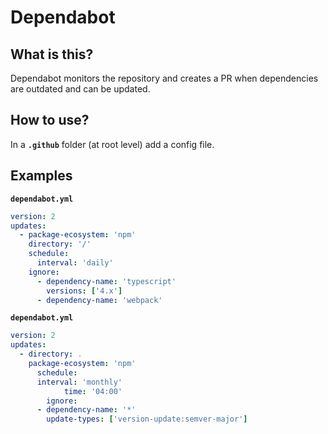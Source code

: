 # Dependabot

## What is this?

Dependabot monitors the repository and creates a PR when dependencies are outdated and can be updated.

## How to use?

In a **`.github`** folder (at root level) add a config file.

## Examples

**`dependabot.yml`**

```yml
version: 2
updates:
  - package-ecosystem: 'npm'
    directory: '/'
    schedule:
      interval: 'daily'
    ignore:
      - dependency-name: 'typescript'
        versions: ['4.x']
      - dependency-name: 'webpack'
```

**`dependabot.yml`**

```yml
version: 2
updates:
  - directory: .
    package-ecosystem: 'npm'
	  schedule:
      interval: 'monthly'
			time: '04:00'
		ignore:
      - dependency-name: '*'
        update-types: ['version-update:semver-major']
```
